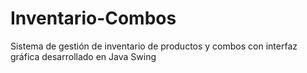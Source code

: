 # Inventario-Combos
Sistema de gestión de inventario de productos y combos con interfaz gráfica desarrollado en Java Swing
